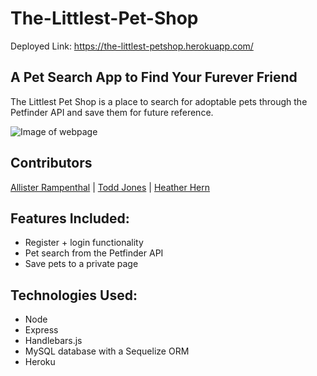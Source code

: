 # The-Littlest-Pet-Shop

Deployed Link: https://the-littlest-petshop.herokuapp.com/

## A Pet Search App to Find Your Furever Friend
The Littlest Pet Shop is a place to search for adoptable pets through the Petfinder API and save them for future reference.

![Image of webpage](https://i.imgur.com/bA9U2PL.png)

## Contributors
[Allister Rampenthal](https://github.com/DaySloth) |
 [Todd Jones](https://github.com/crowntj07) |
 [Heather Hern](https://github.com/heatherhern)

## Features Included:
- Register + login functionality
- Pet search from the Petfinder API
- Save pets to a private page

## Technologies Used: 
- Node
- Express
- Handlebars.js
- MySQL database with a Sequelize ORM
- Heroku
